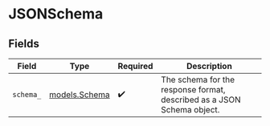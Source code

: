 # JSONSchema


## Fields

| Field                                                                  | Type                                                                   | Required                                                               | Description                                                            |
| ---------------------------------------------------------------------- | ---------------------------------------------------------------------- | ---------------------------------------------------------------------- | ---------------------------------------------------------------------- |
| `schema_`                                                              | [models.Schema](../models/schema.md)                                   | :heavy_check_mark:                                                     | The schema for the response format, described as a JSON Schema object. |